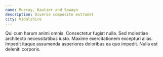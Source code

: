 ```yaml
---
name: Murray, Kautzer and Sawayn
description: Diverse composite extranet
city: Vidalshire
---
```

Qui cum harum animi omnis. Consectetur fugiat nulla. Sed molestiae architecto necessitatibus iusto. Maxime exercitationem excepturi alias. Impedit itaque assumenda asperiores doloribus ea quo impedit. Nulla est deleniti corporis.
